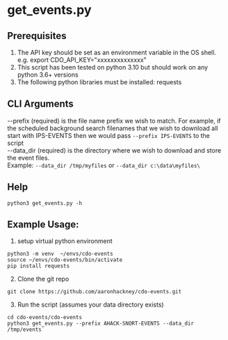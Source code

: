 # get_events.py

## Prerequisites
1. The API key should be set as an environment variable in the OS shell.  
   e.g. export CDO_API_KEY="xxxxxxxxxxxxxx"
2. This script has been tested on python 3.10 but should work on any python 3.6+ versions
3. The following python libraries must be installed: requests

## CLI Arguments
 --prefix (required) is the file name prefix we wish to match. For example, if the scheduled background search filenames that we wish to download all start with IPS-EVENTS then we would pass `--prefix IPS-EVENTS` to the script  
 --data_dir (required) is the directory where we wish to download and store the event files.  
 Example: `--data_dir /tmp/myfiles` or `--data_dir c:\data\myfiles\`

## Help  
`python3 get_events.py -h`

## Example Usage:
1. setup virtual python environment
```
python3 -m venv  ~/envs/cdo-events
source ~/envs/cdo-events/bin/activate
pip install requests
```
2. Clone the git repo
```
git clone https://github.com/aaronhackney/cdo-events.git
```
3. Run the script (assumes your data directory exists)
```
cd cdo-events/cdo-events
python3 get_events.py --prefix AHACK-SNORT-EVENTS --data_dir /tmp/events`
 